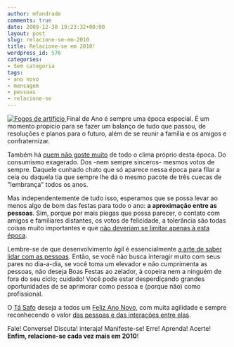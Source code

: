 ```yaml
---
author: mfandrade
comments: true
date: 2009-12-30 19:23:32+00:00
layout: post
slug: relacione-se-em-2010
title: Relacione-se em 2010!
wordpress_id: 576
categories:
- Sem categoria
tags:
- ano novo
- mensagem
- pessoas
- relacione-se
---
```


[![Fogos de artifício](http://tasafo.files.wordpress.com/2009/12/fogos.jpg) ](http://tasafo.files.wordpress.com/2009/12/fogos.jpg)Final de Ano é sempre uma época especial.  É um momento propício para se fazer um balanço de tudo que passou, de resoluções e planos para o futuro, além de se reunir a família e os amigos e confraternizar.

Também há [quem não goste muito](http://en.wikipedia.org/wiki/Ebenezer_Scrooge) de todo o clima próprio desta época.  Do consumismo exagerado.  Dos -nem sempre sinceros- mesmos votos de sempre.  Daquele cunhado chato que só aparece nessa época para filar a ceia ou daquela tia que sempre lhe dá o mesmo pacote de três cuecas de "lembrança" todos os anos.

Mas independentemente de tudo isso, esperamos que se possa levar ao menos algo de bom das festas para todo o ano: **a aproximação entre as pessoas**.  Sim, porque por mais piegas que possa parecer, o contato com amigos e familiares distantes, os votos de felicidade, a tolerância são todas coisas muito importantes e que [não deveriam se limitar apenas à esta época](http://www.youtube.com/watch?v=pYA_j6QlL0w).

Lembre-se de que desenvolvimento ágil é essencialmente [a arte de saber lidar com as pessoas](http://64.233.163.132/search?q=cache:7xwmwDVA7iUJ:www.tupi.etc.br/post/pessoas-e-relacionamentos-metodologias-ageis-sabem-o-que-realmente-importa/&hl=pt-BR&strip=1).  Então, se você não busca interagir muito com seus pares no dia-a-dia, se você toma um elevador e não cumprimenta as pessoas, não deseja Boas Festas ao zelador, à copeira nem a ninguém de fora do seu ciclo; cuidado!  Você pode estar desperdiçando grandes oportunidades de se aprimorar como pessoa e (porque não) como profissional.

O [Tá Safo](http://tasafo.org) deseja a todos um [Feliz Ano Novo](http://www.pensador.info/frase/MTM0MDQ5/), com muita agilidade e sempre reconhecendo o valor [das pessoas e das interações entre elas](http://www.manifestoagil.com.br).

Fale!  Converse!  Discuta!  interaja!  Manifeste-se!  Erre!  Aprenda!  Acerte!  **Enfim, relacione-se cada vez mais em 2010**!


